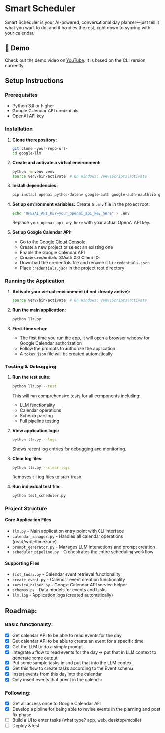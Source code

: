 # Smart Scheduler

Smart Scheduler is your AI-powered, conversational day planner—just tell it what you want to do, and it handles the rest, right down to syncing with your calendar.
## 🎥 Demo

Check out the demo video on [YouTube](https://youtu.be/5lxNRZoPjZU). It is based on the CLI version currently.

## Setup Instructions

### Prerequisites
- Python 3.8 or higher
- Google Calendar API credentials
- OpenAI API key

### Installation

1. **Clone the repository:**
   ```bash
   git clone <your-repo-url>
   cd google-llm
   ```

2. **Create and activate a virtual environment:**
   ```bash
   python -m venv venv
   source venv/bin/activate  # On Windows: venv\Scripts\activate
   ```

3. **Install dependencies:**
   ```bash
   pip install openai python-dotenv google-auth google-auth-oauthlib google-auth-httplib2 google-api-python-client
   ```

4. **Set up environment variables:**
   Create a `.env` file in the project root:
   ```bash
   echo "OPENAI_API_KEY=your_openai_api_key_here" > .env
   ```
   Replace `your_openai_api_key_here` with your actual OpenAI API key.

5. **Set up Google Calendar API:**
   - Go to the [Google Cloud Console](https://console.cloud.google.com/)
   - Create a new project or select an existing one
   - Enable the Google Calendar API
   - Create credentials (OAuth 2.0 Client ID)
   - Download the credentials file and rename it to `credentials.json`
   - Place `credentials.json` in the project root directory

### Running the Application

1. **Activate your virtual environment (if not already active):**
   ```bash
   source venv/bin/activate  # On Windows: venv\Scripts\activate
   ```

2. **Run the main application:**
   ```bash
   python llm.py
   ```

3. **First-time setup:**
   - The first time you run the app, it will open a browser window for Google Calendar authorization
   - Follow the prompts to authorize the application
   - A `token.json` file will be created automatically

### Testing & Debugging

1. **Run the test suite:**
   ```bash
   python llm.py --test
   ```
   This will run comprehensive tests for all components including:
   - LLM functionality
   - Calendar operations
   - Schema parsing
   - Full pipeline testing

2. **View application logs:**
   ```bash
   python llm.py --logs
   ```
   Shows recent log entries for debugging and monitoring.

3. **Clear log files:**
   ```bash
   python llm.py --clear-logs
   ```
   Removes all log files to start fresh.

4. **Run individual test file:**
   ```bash
   python test_scheduler.py
   ```

### Project Structure

#### Core Application Files
- `llm.py` - Main application entry point with CLI interface
- `calendar_manager.py` - Handles all calendar operations (read/write/timezone)
- `prompt_generator.py` - Manages LLM interactions and prompt creation
- `scheduler_pipeline.py` - Orchestrates the entire scheduling workflow

#### Supporting Files
- `list_today.py` - Calendar event retrieval functionality
- `create_event.py` - Calendar event creation functionality
- `service_helper.py` - Google Calendar API service helper
- `schemas.py` - Data models for events and tasks
- `llm.log` - Application logs (created automatically)

## Roadmap:
### Basic functionality:
- [x] Get calendar API to be able to read events for the day
- [x] Get calendar API to be able to create an event for a specific time
- [x] Get the LLM to do a simple prompt
- [x] Integrate a flow to read events for the day -> put that in LLM context to generate some output
- [x] Put some sample tasks in and put that into the LLM context
- [x] Get this flow to create tasks according to the Event schema
- [x] Insert events from this day into the calendar
- [x] Only insert events that aren't in the calendar

### Following:
- [x] Get all access once to Google Calendar API
- [x] Develop a pipline for being able to revise events in the planning and post fix phase
- [ ] Build a UI to enter tasks (what type? app, web, desktop/mobile)
- [ ] Deploy & test
